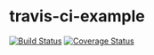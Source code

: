 # travis-ci-example

[![Build Status](https://travis-ci.org/mhaya/travis-ci-example.svg?branch=master)](https://travis-ci.org/mhaya/travis-ci-example)
[![Coverage Status](https://coveralls.io/repos/github/mhaya/travis-ci-example/badge.svg?branch=master)](https://coveralls.io/github/mhaya/travis-ci-example?branch=master)


